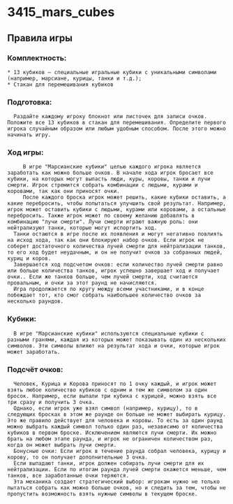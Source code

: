 # 3415_mars_cubes
## Правила игры
### Комплектность:
    * 13 кубиков — специальные игральные кубики с уникальными символами (например, марсиане, курицы, танки и т.д.);
    * Стакан для перемешивания кубиков

### Подготовка:
      Раздайте каждому игроку блокнот или листочек для записи очков. Положите все 13 кубиков в стакан для перемешивания. Определите первого игрока случайным образом или любым удобным способом. После этого можно начинать игру.

### Ход игры:
         В игре "Марсианские кубики" целью каждого игрока является заработать как можно больше очков. В начале хода игрок бросает все кубики, на которых могут выпасть люди, куры, коровы, танки и лучи смерти. Игрок стремится собрать комбинации с людьми, курами и коровами, так как они приносят очки. 
         После каждого броска игрок может решить, какие кубики оставить, а какие перебросить, чтобы попытаться улучшить свой результат. Например, игрок может оставить кубики с людьми, курами или коровами, а остальные перебросить. Также игрок может по своему желанию добавлять в комбинацию "лучи смерти". Лучи смерти играют важную роль: они нейтрализуют танки, которые могут испортить ход.
      Танки остаются в игре после их появления и могут негативно повлиять на исход хода, так как они блокируют набор очков. Если игрок не соберет достаточного количества лучей смерти для нейтрализации танков, то его ход будет неудачным, и он не получит очков за собранных людей, куриц и коров. 
      Завершается ход подсчетом очков: если количество лучей смерти равно или больше количества танков, игрок успешно завершает ход и получает очки.. Если же танков больше, чем лучей смерти, ход считается провальным, и очки за этот раунд не начисляются.
      Игра продолжается по кругу между всеми участниками, и в конце побеждает тот, кто смог собрать наибольшее количество очков за несколько раундов.

### Кубики:
      В игре "Марсианские кубики" используются специальные кубики с разными гранями, каждая из которых может показывать один из нескольких символов. Эти символы влияют на результат хода и очки, которые игрок может заработать.

### Подсчёт очков:
      Человек, Курица и Корова приносят по 1 очку каждый, и игрок может взять любое количество кубиков с одним и тем же символом за один бросок. Например, если выпали три кубика с курицей, можно взять все три сразу и получить 3 очка.
      Однако, если игрок уже взял символ (например, курицу), то в следующих бросках в этом же раунде он больше не может выбирать курицу. Это же правило действует для человека и коровы. То есть за один раунд можно выбрать каждый символ только один раз, независимо от количества кубиков в первом броске. Исключением являются лучи смерти. Их можно брать на любом этапе раунда, и игрок не ограничен количеством раз, когда он может выбрать лучи смерти.
      Бонусные очки: Если игрок в течение раунда собрал человека, курицу и корову, то он получает дополнительные 3 очка.
      Если выпадают танки, игрок должен собирать лучи смерти для их нейтрализации. Если по итогам раунда лучей смерти окажется меньше, чем танков, все заработанные очки теряются.
      Эта механика создает стратегический выбор: игрокам нужно не только пытаться собрать как можно больше очков, но и следить за тем, чтобы не пропустить возможность взять нужные символы в текущем броске.
